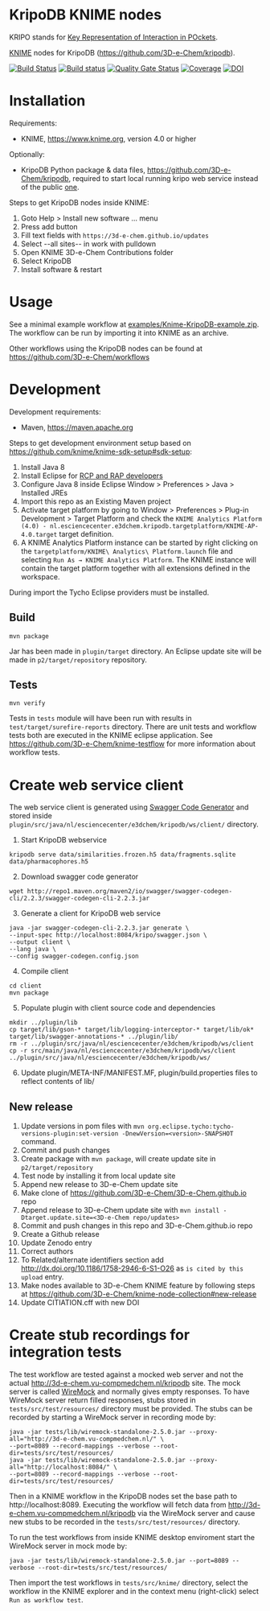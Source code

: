 # KripoDB KNIME nodes

KRIPO stands for [Key Representation of Interaction in POckets](http://dx.doi.org/10.1186/1758-2946-6-S1-O26).

[KNIME](http://www.knime.org) nodes for KripoDB (https://github.com/3D-e-Chem/kripodb).

[![Build Status](https://travis-ci.org/3D-e-Chem/knime-kripodb.svg?branch=master)](https://travis-ci.org/3D-e-Chem/knime-kripodb)
[![Build status](https://ci.appveyor.com/api/projects/status/3way61l0ojtbhcrv?svg=true)](https://ci.appveyor.com/project/3D-e-Chem/knime-kripodb)
[![Quality Gate Status](https://sonarcloud.io/api/project_badges/measure?project=nl.esciencecenter.e3dchem.kripodb%3Anl.esciencecenter.e3dchem.kripodb&metric=alert_status)](https://sonarcloud.io/dashboard?id=nl.esciencecenter.e3dchem.kripodb%3Anl.esciencecenter.e3dchem.kripodb)
[![Coverage](https://sonarcloud.io/api/project_badges/measure?project=nl.esciencecenter.e3dchem.kripodb%3Anl.esciencecenter.e3dchem.kripodb&metric=coverage)](https://sonarcloud.io/dashboard?id=nl.esciencecenter.e3dchem.kripodb%3Anl.esciencecenter.e3dchem.kripodb)
[![DOI](https://zenodo.org/badge/DOI/10.5281/zenodo.597262.svg)](https://doi.org/10.5281/zenodo.597262)

# Installation

Requirements:

* KNIME, https://www.knime.org, version 4.0 or higher

Optionally:

* KripoDB Python package & data files, https://github.com/3D-e-Chem/kripodb,
  required to start local running kripo web service instead of the public [one](http://3d-e-chem.vu-compmedchem.nl/kripodb/ui).

Steps to get KripoDB nodes inside KNIME:

1. Goto Help > Install new software ... menu
2. Press add button
3. Fill text fields with `https://3d-e-chem.github.io/updates`
4. Select --all sites-- in work with pulldown
5. Open KNIME 3D-e-Chem Contributions folder
6. Select KripoDB
7. Install software & restart

# Usage

See a minimal example workflow at [examples/Knime-KripoDB-example.zip](examples/Knime-KripoDB-example.zip).
The workflow can be run by importing it into KNIME as an archive.

Other workflows using the KripoDB nodes can be found at https://github.com/3D-e-Chem/workflows

# Development

Development requirements:

* Maven, https://maven.apache.org

Steps to get development environment setup based on https://github.com/knime/knime-sdk-setup#sdk-setup:

1. Install Java 8
2. Install Eclipse for [RCP and RAP developers](https://www.eclipse.org/downloads/packages/release/2018-12/r/eclipse-ide-rcp-and-rap-developers)
3. Configure Java 8 inside Eclipse Window > Preferences > Java > Installed JREs
4. Import this repo as an Existing Maven project
5. Activate target platform by going to Window > Preferences > Plug-in Development > Target Platform and check the `KNIME Analytics Platform (4.0) - nl.esciencecenter.e3dchem.kripodb.targetplatform/KNIME-AP-4.0.target` target definition.
6. A KNIME Analytics Platform instance can be started by right clicking on the `targetplatform/KNIME\ Analytics\ Platform.launch` file and selecting `Run As → KNIME Analytics Platform`. The KNIME instance will contain the target platform together with all extensions defined in the workspace.

During import the Tycho Eclipse providers must be installed.

## Build

```
mvn package
```

Jar has been made in `plugin/target` directory.
An Eclipse update site will be made in `p2/target/repository` repository.

## Tests

```
mvn verify
```

Tests in `tests` module will have been run with results in `test/target/surefire-reports` directory.
There are unit tests and workflow tests both are executed in the KNIME eclipse application.
See https://github.com/3D-e-Chem/knime-testflow for more information about workflow tests.

# Create web service client

The web service client is generated using [Swagger Code Generator](https://github.com/swagger-api/swagger-codegen) and stored inside `plugin/src/java/nl/esciencecenter/e3dchem/kripodb/ws/client/` directory.

1. Start KripoDB webservice
```
kripodb serve data/similarities.frozen.h5 data/fragments.sqlite data/pharmacophores.h5
```

2. Download swagger code generator
```
wget http://repo1.maven.org/maven2/io/swagger/swagger-codegen-cli/2.2.3/swagger-codegen-cli-2.2.3.jar
```

3. Generate a client for KripoDB web service
```
java -jar swagger-codegen-cli-2.2.3.jar generate \
--input-spec http://localhost:8084/kripo/swagger.json \
--output client \
--lang java \
--config swagger-codegen.config.json
```

4. Compile client
```
cd client
mvn package
```

5. Populate plugin with client source code and dependencies
```
mkdir ../plugin/lib
cp target/lib/gson-* target/lib/logging-interceptor-* target/lib/ok* target/lib/swagger-annotations-* ../plugin/lib/
rm -r ../plugin/src/java/nl/esciencecenter/e3dchem/kripodb/ws/client
cp -r src/main/java/nl/esciencecenter/e3dchem/kripodb/ws/client ../plugin/src/java/nl/esciencecenter/e3dchem/kripodb/ws/
```

6. Update plugin/META-INF/MANIFEST.MF, plugin/build.properties files to reflect contents of lib/

## New release

1. Update versions in pom files with `mvn org.eclipse.tycho:tycho-versions-plugin:set-version -DnewVersion=<version>-SNAPSHOT` command.
2. Commit and push changes
3. Create package with `mvn package`, will create update site in `p2/target/repository`
4. Test node by installing it from local update site
5. Append new release to 3D-e-Chem update site
  1. Make clone of https://github.com/3D-e-Chem/3D-e-Chem.github.io repo
  2. Append release to 3D-e-Chem update site with `mvn install -Dtarget.update.site=<3D-e-Chem repo/updates>`
6. Commit and push changes in this repo and 3D-e-Chem.github.io repo
7. Create a Github release
8. Update Zenodo entry
  1. Correct authors
  2. To Related/alternate identifiers section add http://dx.doi.org/10.1186/1758-2946-6-S1-O26 as `is cited by this upload` entry.
9. Make nodes available to 3D-e-Chem KNIME feature by following steps at https://github.com/3D-e-Chem/knime-node-collection#new-release
10. Update CITIATION.cff with new DOI

# Create stub recordings for integration tests

The test workflow are tested against a mocked web server and not the actual http://3d-e-chem.vu-compmedchem.nl/kripodb site.
The mock server is called [WireMock](http://WireMock.org/) and normally gives empty responses.
To have WireMock server return filled responses, stubs stored in `tests/src/test/resources/` directory must be provided.
The stubs can be recorded by starting a WireMock server in recording mode by:
```
java -jar tests/lib/wiremock-standalone-2.5.0.jar --proxy-all="http://3d-e-chem.vu-compmedchem.nl/" \
--port=8089 --record-mappings --verbose --root-dir=tests/src/test/resources/
java -jar tests/lib/wiremock-standalone-2.5.0.jar --proxy-all="http://localhost:8084/" \
--port=8089 --record-mappings --verbose --root-dir=tests/src/test/resources/
```

Then in a KNIME workflow in the KripoDB nodes set the base path to http://localhost:8089.
Executing the workflow will fetch data from http://3d-e-chem.vu-compmedchem.nl/kripodb  via the WireMock server and cause new stubs to be recorded in the `tests/src/test/resources/` directory.

To run the test workflows from inside KNIME desktop enviroment start the WireMock server in mock mode by:

```
java -jar tests/lib/wiremock-standalone-2.5.0.jar --port=8089 --verbose --root-dir=tests/src/test/resources/
```
Then import the test workflows in `tests/src/knime/` directory, select the workflow in the KNIME explorer and in the context menu (right-click) select `Run as workflow test`.
